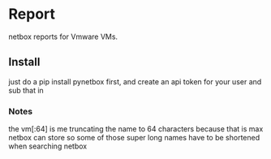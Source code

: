 # Report

netbox reports for Vmware VMs.


## Install

just do a pip install pynetbox first, and create an api token for your user and sub that in

### Notes
the vm[:64] is me truncating the name to 64 characters because that is max netbox can store
so some of those super long names have to be shortened when searching netbox

